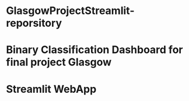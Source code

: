 # GlasgowProjectStreamlit-reporsitory
# Binary Classification Dashboard for final project Glasgow
# Streamlit WebApp

